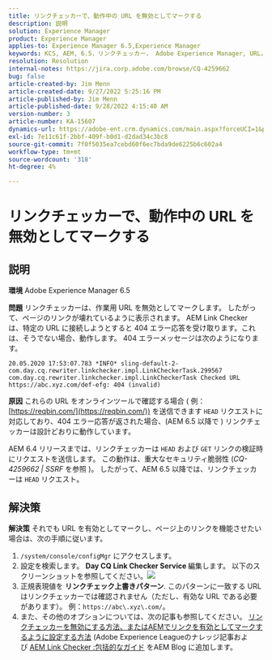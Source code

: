 ```yaml
---
title: リンクチェッカーで、動作中の URL を無効としてマークする
description: 説明
solution: Experience Manager
product: Experience Manager
applies-to: Experience Manager 6.5,Experience Manager
keywords: KCS, AEM, 6.5，リンクチェッカー， Adobe Experience Manager, URL，マーキング，無効
resolution: Resolution
internal-notes: https://jira.corp.adobe.com/browse/CQ-4259662
bug: false
article-created-by: Jim Menn
article-created-date: 9/27/2022 5:25:16 PM
article-published-by: Jim Menn
article-published-date: 9/28/2022 4:15:40 AM
version-number: 3
article-number: KA-15607
dynamics-url: https://adobe-ent.crm.dynamics.com/main.aspx?forceUCI=1&pagetype=entityrecord&etn=knowledgearticle&id=0cdea759-893e-ed11-9db1-0022480866ad
exl-id: 7e11c61f-2bbf-409f-b0d1-d2dad34c3bc8
source-git-commit: 7f0f5035ea7cebd60f6ec7bda9de6225b6c602a4
workflow-type: tm+mt
source-wordcount: '318'
ht-degree: 4%

---
```


# リンクチェッカーで、動作中の URL を無効としてマークする

## 説明


<b>環境</b>
Adobe Experience Manager 6.5

<b>問題</b>
リンクチェッカーは、作業用 URL を無効としてマークします。
したがって、ページのリンクが壊れているように表示されます。
AEM Link Checker は、特定の URL に接続しようとすると 404 エラー応答を受け取ります。これは、そうでない場合、動作します。 404 エラーメッセージは次のようになります。


```
20.05.2020 17:53:07.783 *INFO* sling-default-2-com.day.cq.rewriter.linkchecker.impl.LinkCheckerTask.299567 com.day.cq.rewriter.linkchecker.impl.LinkCheckerTask Checked URL https://abc.xyz.com/def-efg: 404 (invalid)
```




<b>原因</b>
これらの URL をオンラインツールで確認する場合 ( 例： [https://reqbin.com/](https://reqbin.com/)) を送信できます `HEAD` リクエストに対応しており、404 エラー応答が返された場合、(AEM 6.5 以降で ) リンクチェッカーは設計どおりに動作しています。

AEM 6.4 リリースまでは、リンクチェッカーは `HEAD` および `GET` リンクの検証時にリクエストを送信します。
この動作は、重大なセキュリティ脆弱性 (*CQ-4259662 | SSRF* を参照 )。
したがって、AEM 6.5 以降では、リンクチェッカーは `HEAD` リクエスト。


## 解決策


<b>解決策</b>
それでも URL を有効としてマークし、ページ上のリンクを機能させたい場合は、次の手順に従います。

1. `/system/console/configMgr` にアクセスします。
2. 設定を検索します。 <b>Day CQ Link Checker Service </b>編集します。 以下のスクリーンショットを参照してください。![](https://adobe.sharepoint.com/sites/D365EntAttachments/knowledgearticle/AEM%206-5%20-%20Link%20Checker%20marking%20otherwise%20working%20URLs%20as%20invalid_33E795C65D9EEA11A812000D3A3038A2/LinkChecker_AEM65_image.jpg)
3. 正規表現値を <b>リンクチェック上書きパターン</b>. このパターンに一致する URL はリンクチェッカーでは確認されません（ただし、有効な URL である必要があります）。 例：`https://abc\.xyz\.com/`。
4. また、その他のオプションについては、次の記事も参照してください。 [リンクチェッカーを無効にする方法、またはAEMでリンクを有効としてマークするように設定する方法](https://experienceleague.adobe.com/docs/experience-cloud-kcs/kbarticles/KA-16563.html?lang=ja) (Adobe Experience Leagueのナレッジ記事および [AEM Link Checker :包括的なガイド](https://experienceleaguecommunities.adobe.com/t5/adobe-experience-manager-blogs/aem-link-checker-comprehensive-guide/ba-p/290779) をAEM Blog に追加します。
